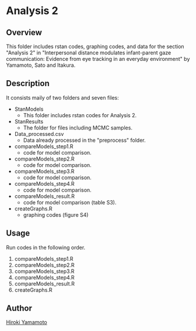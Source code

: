 Analysis 2
====

## Overview
This folder includes rstan codes, graphing codes, and data for the section "Analysis 2" in "Interpersonal distance modulates infant-parent gaze communication: Evidence from eye tracking in an everyday environment" by Yamamoto, Sato and Itakura.

## Description
It consists maily of two folders and seven files:
- StanModels
  - This folder includes rstan codes for Analysis 2.
- StanResults
  - The folder for files including MCMC samples.
- Data_processed.csv
  - Data already processed in the "preprocess" folder.
- compareModels_step1.R
  - code for model comparison.
- compareModels_step2.R
  - code for model comparison.
- compareModels_step3.R
  - code for model comparison.
- compareModels_step4.R
  - code for model comparison.
- compareModels_result.R
  - code for model comparison (table S3).
- createGraphs.R
  - graphing codes (figure S4)

## Usage
Run codes in the following order.
1. compareModels_step1.R
2. compareModels_step2.R
3. compareModels_step3.R
4. compareModels_step4.R
5. compareModels_result.R
6. createGraphs.R

## Author
[Hiroki Yamamoto](https://github.com/dororo1225)
